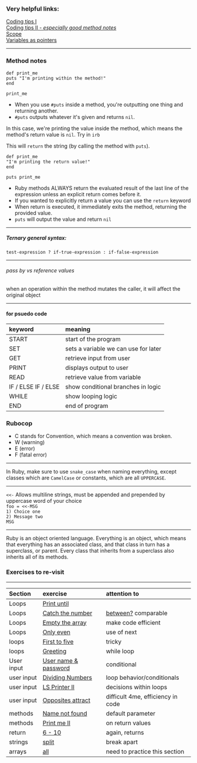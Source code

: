 ### Very helpful links:
[Coding tips I](https://launchschool.com/lessons/a0f3cd44/assignments/aa99ad2d)  
[Coding tips II - *especially good method notes*](https://launchschool.com/lessons/a0f3cd44/assignments/f612fbc5)  
[Scope](https://launchschool.com/lessons/a0f3cd44/assignments/fff0b9db)  
[Variables as pointers](https://launchschool.com/books/ruby/read/more_stuff#variables_as_pointers)

----------------

### Method notes
``def print_me``   
  `puts "I'm printing within the method!"`  
`end`

`print_me`  
* When you use `#puts` inside a method, you're outputting one thing and returning another.  
* `#puts` outputs whatever it's given and returns `nil`.

In this case, we're printing the value inside the method, which means the method's return value is `nil`. Try in `irb`  

This will `return` the string (by calling the method with `puts`).

`def print_me`  
  `"I'm printing the return value!"`  
`end`

`puts print_me`

* Ruby methods ALWAYS return the evaluated result of the last line of the expression unless an explicit return comes before it.  
* If you wanted to explicitly return a value you can use the `return` keyword
* When return is executed, it immediately exits the method, returning the provided value.
* `puts` will output the value and return `nil`

------

##### Ternary general syntax:  
`test-expression ? if-true-expression : if-false-expression`

-------

###### pass by vs reference values
when an operation within the method mutates the caller, it will affect the original object

-------------------

#### for psuedo code
| keyword      | meaning              |
| :----------- |:--------------------|
| START        | start of the program |
| SET          | sets a variable we can use for later |
| GET          | retrieve input from user |
| PRINT        | displays output to user |
| READ         | retrieve value from variable |
| IF / ELSE IF / ELSE | show conditional branches in logic |
| WHILE | show looping logic |
| END   | end of program |

### Rubocop
 * C stands for Convention, which means a convention was broken.
 * W (warning)
 * E (error)
 * F (fatal error)

--------
In Ruby, make sure to use `snake_case` when naming everything, except classes which are `CamelCase` or constants, which are all `UPPERCASE`.  

-----------
`<<-` Allows multiline strings, must be appended and prepended by uppercase word of your choice  
`foo = <<-MSG`  
 `1) Choice one`  
 `2) Message two`  
 `MSG`

-------
Ruby is an object oriented language. Everything is an object, which means that everything has an associated class, and that class in turn has a superclass, or parent. Every class that inherits from a superclass also inherits all of its methods.

### Exercises to re-visit
-----
| Section    | exercise | attention to |
| :---------- | :-------- | :----------- |
| Loops        |[Print until](https://launchschool.com/exercises/edca07c2) |  |
| Loops        | [Catch the number](https://launchschool.com/exercises/f1616791) | [between?](http://ruby-doc.org/core-2.3.1/Comparable.html) comparable |
| Loops        | [Empty the array](https://launchschool.com/exercises/0866fdc7) | make code efficient |
| Loops  | [Only even](https://launchschool.com/exercises/1f4b0bec) | use of next |
| loops  | [First to five](https://launchschool.com/exercises/41f4b2a2) | tricky |
| loops  | [Greeting](https://launchschool.com/exercises/aae4a14e) | while loop |
| User input | [User name & password](https://launchschool.com/exercises/30d5181a) | conditional |
| user input | [Dividing Numbers](https://launchschool.com/exercises/e740a355) | loop behavior/conditionals |
| user input | [LS Printer II](https://launchschool.com/exercises/e0ff894c) | decisions within loops |
| user input | [Opposites attract](https://launchschool.com/exercises/84929d91) | difficult 4me, efficiency in code |
| methods | [Name not found](https://launchschool.com/exercises/d462c857) | default parameter |
| methods | [Print me II](https://launchschool.com/exercises/15ab0113) | on return values |
| return | [6 - 10](https://launchschool.com/exercise_sets/d6b1fb73) | again, returns |
| strings | [split](https://launchschool.com/exercises/97f49731) | break apart |
| arrays | [all](https://launchschool.com/exercise_sets/43b48b60) | need to practice this section |
